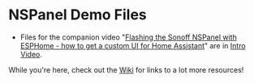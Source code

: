 # NSPanel Demo Files

* Files for the companion video "[Flashing the Sonoff NSPanel with ESPHome - how to get a custom UI for Home Assistant](https://youtu.be/Kdf6W_Ied4o)" are in [Intro Video](https://github.com/masto/NSPanel-Demo-Files/tree/main/Intro%20Video).

While you're here, check out the [Wiki](https://github.com/masto/NSPanel-Demo-Files/wiki) for links to a lot more resources!
